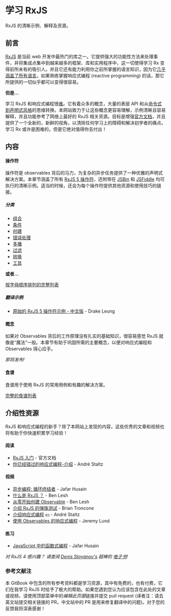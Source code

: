 # 学习 RxJS

RxJS 的清晰示例、解释及资源。

## 前言

[RxJS](https://github.com/ReactiveX/rxjs) 是当前 web 开发中最热门的库之一。它提供强大的功能性方法来处理事件，并将集成点集中到越来越多的框架、库和实用程序中，这一切使得学习 Rx 变得前所未有的吸引人。并且它还有能力利用你之前所掌握的语言知识，因为它[几乎涵盖了所有语言](http://reactivex.io/languages.html)。如果熟练掌握响应式编程 (reactive programming) 的话，那它所提供的一切似乎都可以变得很容易。

**但是...**

学习 RxJS 和响应式编程很[难](https://twitter.com/hoss/status/742643506536153088)。它有着众多的概念，大量的表层 API 和从[命令式到声明式风格](http://codenugget.co/2015/03/05/declarative-vs-imperative-programming-web.html)的思维转换。本网站致力于让这些概念更容易理解，示例清晰且容易解释，并且功能参考了网络上最好的 RxJS 相关资源。目标是增强[官方文档](http://reactivex.io/rxjs/)，并且提供了一个全新的，新鲜的视角，以清除任何学习上的障碍和解决初学者的痛点。学习 Rx 或许是困难的，但是它绝对值得你去付出！

## 内容

#### 操作符

操作符是 observables 背后的马力，为复杂的异步任务提供了一种优雅的声明式解决方案。本章节涵盖了所有 [RxJS 5 操作符](/operators/README.md)，还附带在 [JSBin](https://jsbin.com) 和 [JSFiddle](https://jsfiddle.net) 均可执行的清晰示例。适当的时候，还会为每个操作符提供其他资源和使用技巧的链接。

##### 分类

* [组合](/operators/combination/README.md)
* [条件](/operators/conditional/README.md)
* [创建](/operators/creation/README.md)
* [错误处理](/operators/error_handling/README.md)
* [多播](/operators/multicasting/README.md)
* [过滤](/operators/filtering/README.md)
* [转换](/operators/transformation/README.md)
* [工具](/operators/utility/README.md)

**或者...**

[按字母顺序排列的完整列表](/operators/complete.md)

##### 翻译示例

* [原始的 RxJS 5 操作符示例 - 中文版](https://gist.github.com/DrakeLeung/ecbcedab8534d4486a888ef777a76140) - Drake Leung

#### 概念

如果对 Observables 背后的工作原理没有扎实的基础知识，很容易感觉 RxJS 就像是“魔法”一般。本章节有助于巩固所需的主要概念，以便对响应式编程和 Observables 得心应手。

*即将发布!*

#### 食谱

食谱用于使用 RxJS 的常用用例和有趣的解决方案。

[完整的食谱列表](/recipes/README.md)

## 介绍性资源

RxJS 和响应式编程的新手？除了本网站上发现的内容，这些优秀的文章和视频也将有助于你快速积累学习经验！

#### 阅读

* [RxJS 入门](http://reactivex.io/rxjs/manual/overview.html#introduction) - 官方文档
* [你已经错过的响应式编程-介绍](https://gist.github.com/staltz/868e7e9bc2a7b8c1f754) - André Staltz

#### 视频

* [异步编程: 循环终结者](https://egghead.io/courses/mastering-asynchronous-programming-the-end-of-the-loop) - Jafar Husain
* [什么是 RxJS ？](https://egghead.io/lessons/rxjs-what-is-rxjs) - Ben Lesh
* [从零开始创建 Observable](https://egghead.io/lessons/rxjs-creating-observable-from-scratch) - Ben Lesh
* [介绍 RxJS 的弹珠测试](https://egghead.io/lessons/rxjs-introduction-to-rxjs-marble-testing) - Brian Troncone
* [介绍响应式编程](https://egghead.io/courses/introduction-to-reactive-programming) :dollar: - André Staltz
* [使用 Observables 的响应式编程](https://www.youtube.com/watch?v=HT7JiiqnYYc&feature=youtu.be) - Jeremy Lund

#### 练习

* [JavaScript 中的函数式编程](http://reactivex.io/learnrx/) - Jafar Husain

*对 RxJS 4 感兴趣？ 请查阅 [Denis Stoyanov's](https://github.com/xgrommx) 超棒的 [电子书](https://xgrommx.github.io/rx-book/)!*

### 参考文献注

本 GitBook 中包含的所有参考资料都是学习资源，其中有免费的，也有付费，它们在我学习 RxJS 时给予了极大的帮助。如果您遇到您认为应该包含在此处的文章或视频，请使用顶部菜单中的*编辑此页面*链接并提交 pull request (译者注：请去英文站提交相关链接的 PR，中文站中的 PR 是用来修复翻译中的问题)。对于您的反馈我将深表感谢！